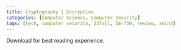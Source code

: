 ```yaml
---
title: Cryptography | Encryption
categories: [Computer Science, Computer Security]
tags: [tech, computer security, 23fall, 18-730, review, xmind]
---
```


Download for best reading experience.

<object data="{{ site.baseurl }}/assets/pdf/23fall-midterm/18730-encryption.pdf" type="application/pdf" width="100%" height="1000px">
</object>
